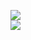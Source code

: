 [![](https://img.shields.io/badge/Made%20With-Github%20Spray-lightgrey.svg?style=for-the-badge&logo=github)](https://github.com/Annihil/github-spray#6087)  
[![](https://i.imgur.com/2DrTn0Z.gif)](https://github.com/Annihil/github-spray)